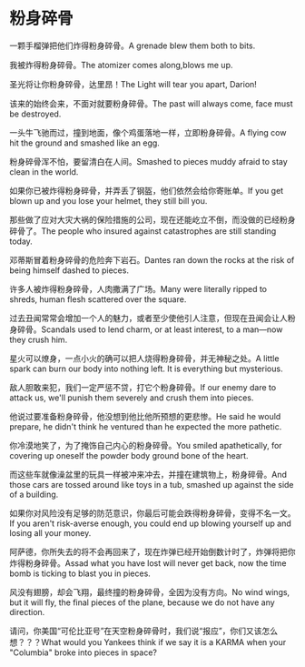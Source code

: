 # 粉身碎骨

<p><span class="chinese">一颗手榴弹把他们炸得粉身碎骨。</span><span class="english">A grenade blew them both to bits.</span></p>

<p><span class="chinese">我被炸得粉身碎骨。</span><span class="english">The atomizer comes along,blows me up.</span></p>

<p><span class="chinese">圣光将让你粉身碎骨，达里昂！</span><span class="english">The Light will tear you apart, Darion!</span></p>

<p><span class="chinese">该来的始终会来，不面对就要粉身碎骨。</span><span class="english">The past will always come, face must be destroyed.</span></p>

<p><span class="chinese">一头牛飞驰而过，撞到地面，像个鸡蛋落地一样，立即粉身碎骨。</span><span class="english">A flying cow hit the ground and smashed like an egg.</span></p>

<p><span class="chinese">粉身碎骨浑不怕，要留清白在人间。</span><span class="english">Smashed to pieces muddy afraid to stay clean in the world.</span></p>

<p><span class="chinese">如果你已被炸得粉身碎骨，并弄丢了钢盔，他们依然会给你寄账单。</span><span class="english">If you get blown up and you lose your helmet, they still bill you.</span></p>

<p><span class="chinese">那些做了应对大灾大祸的保险措施的公司，现在还能屹立不倒，而没做的已经粉身碎骨了。</span><span class="english">The people who insured against catastrophes are still standing today.</span></p>

<p><span class="chinese">邓蒂斯冒着粉身碎骨的危险奔下岩石。</span><span class="english">Dantes ran down the rocks at the risk of being himself dashed to pieces.</span></p>

<p><span class="chinese">许多人被炸得粉身碎骨，人肉撒满了广场。</span><span class="english">Many were literally ripped to shreds, human flesh scattered over the square.</span></p>

<p><span class="chinese">过去丑闻常常会增加一个人的魅力，或者至少使他引人注意，但现在丑闻会让人粉身碎骨。</span><span class="english">Scandals used to lend charm, or at least interest, to a man—now they crush him.</span></p>

<p><span class="chinese">星火可以燎身，一点小火的确可以把人烧得粉身碎骨，并无神秘之处。</span><span class="english">A little spark can burn our body into nothing left. It is everything but mysterious.</span></p>

<p><span class="chinese">敌人胆敢来犯，我们一定严惩不贷，打它个粉身碎骨。</span><span class="english">If our enemy dare to attack us, we'll punish them severely and crush them into pieces.</span></p>

<p><span class="chinese">他说过要准备粉身碎骨，他没想到他比他所预想的更悲惨。</span><span class="english">He said he would prepare, he didn't think he ventured than he expected the more pathetic.</span></p>

<p><span class="chinese">你冷漠地笑了，为了掩饰自己内心的粉身碎骨。</span><span class="english">You smiled apathetically, for covering up oneself the powder body ground bone of the heart.</span></p>

<p><span class="chinese">而这些车就像澡盆里的玩具一样被冲来冲去，并撞在建筑物上，粉身碎骨。</span><span class="english">And those cars are tossed around like toys in a tub, smashed up against the side of a building.</span></p>

<p><span class="chinese">如果你对风险没有足够的防范意识，你最后可能会跌得粉身碎骨，变得不名一文。</span><span class="english">If you aren't risk-averse enough, you could end up blowing yourself up and losing all your money.</span></p>

<p><span class="chinese">阿萨德，你所失去的将不会再回来了，现在炸弹已经开始倒数计时了，炸弹将把你炸得粉身碎骨。</span><span class="english">Assad what you have lost will never get back, now the time bomb is ticking to blast you in pieces.</span></p>

<p><span class="chinese">风没有翅膀，却会飞翔，最终撞的粉身碎骨，全因为没有方向。</span><span class="english">No wind wings, but it will fly, the final pieces of the plane, because we do not have any direction.</span></p>

<p><span class="chinese">请问，你美国“可伦比亚号”在天空粉身碎骨时，我们说“报应”，你们又该怎么想？？？</span><span class="english">What would you Yankees think if we say it is a KARMA when your "Columbia" broke into pieces in space?</span></p>

